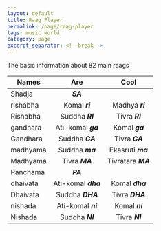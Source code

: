 ```yaml
---
layout: default
title: Raag Player
permalink: /page/raag-player
tags: music world
category: page
excerpt_separator: <!--break-->
---
```


The basic information about 82 main raags
<!--break-->

| Names         | Are                | Cool              |
| ------------- |:------------------:|:-----------------:|
| Shadja        | ***SA***           |                   |
| rishabha      | Komal ***ri***     | Madhya ***ri***   |
| Rishabha      | Suddha ***RI***    | Tivra ***RI***    |
| gandhara      | Ati-komal ***ga*** | Komal ***ga***    |
| Gandhara      | Suddha ***GA***    | Tivra ***GA***    |
| madhyama      | Suddha ***ma***    | Ekasruti ***ma*** |
| Madhyama      | Tivra ***MA***     | Tivratara ***MA***|
| Panchama      | ***PA***           |                   |
| dhaivata      | Ati-komal ***dha***| Komal ***dha***   |
| Dhaivata      | Suddha ***DHA***   | Tivra ***DHA***   |
| nishada       | Ati-komal ***ni*** | Komal ***ni***    |
| Nishada       | Suddha ***NI***    | Tivra ***NI***    |

<div>
</div>

<script>
var context = new window.AudioContext();
var source = null;
var audioBuffer = null;
function stopSound() {
    if (source) {
        source.stop(0);
    }
}
function playSound() {
    source = context.createBufferSource();
    source.buffer = audioBuffer;
    source.loop = false;
    source.connect(context.destination);
    source.start(); 
}
function initSound(arrayBuffer) {
    context.decodeAudioData(arrayBuffer, function(buffer) { 
        audioBuffer = buffer;
        playSound();
    }, function(e) {
        console.log('Error decoding file', e);
    });
}
function loadAudioFile(url) {
    var xhr = new XMLHttpRequest();
    xhr.open('GET', url, true);
    xhr.responseType = 'arraybuffer';
    xhr.onload = function(e) {
        initSound(this.response);
    };
    xhr.send();
}
loadAudioFile('/assets/audio/raag/SA2.mp3');
loadAudioFile('/assets/audio/raag/PA2.mp3');
</script>
